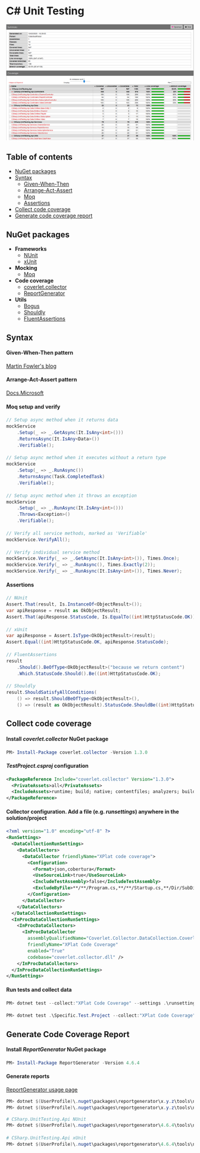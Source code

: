 # C# Unit Testing

![Coverage](https://github.com/dimitrietataru/csharp-unit-testing/blob/master/Coverage.png)

## Table of contents

* [NuGet packages](#nuget-packages)
* [Syntax](#syntax)
  * [Given-When-Then](#given-when-then-pattern)
  * [Arrange-Act-Assert](#arrange-act-assert-pattern)
  * [Moq](#moq-setup-and-verify)
  * [Assertions](#assertions)
* [Collect code coverage](#collect-code-coverage)
* [Generate code coverage report](#generate-code-coverage-report)


## NuGet packages
- **Frameworks**
  - [NUnit](https://www.nuget.org/packages/NUnit)
  - [xUnit](https://www.nuget.org/packages/xunit)
- **Mocking**
  - [Moq](https://www.nuget.org/packages/Moq)
- **Code coverage**
  - [coverlet.collector](https://www.nuget.org/packages/coverlet.collector)
  - [ReportGenerator](https://www.nuget.org/packages/ReportGenerator)
- **Utils**
  - [Bogus](https://www.nuget.org/packages/Bogus)
  - [Shouldly](https://www.nuget.org/packages/shouldly)
  - [FluentAssertions](https://www.nuget.org/packages/FluentAssertions)


## Syntax

#### Given-When-Then pattern
[Martin Fowler's blog](https://www.martinfowler.com/bliki/GivenWhenThen.html)

#### Arrange-Act-Assert pattern
[Docs.Microsoft](https://docs.microsoft.com/en-us/visualstudio/test/unit-test-basics?view=vs-2019#write-your-tests)

#### Moq setup and verify

``` csharp
// Setup async method when it returns data
mockService
    .Setup(_ => _.GetAsync(It.IsAny<int>()))
    .ReturnsAsync(It.IsAny<Data>())
    .Verifiable();

// Setup async method when it executes without a return type
mockService
    .Setup(_ => _.RunAsync())
    .ReturnsAsync(Task.CompletedTask)
    .Verifiable();

// Setup async method when it throws an exception
mockService
    .Setup(_ => _.RunAsync(It.IsAny<int>()))
    .Throws<Exception>()
    .Verifiable();

// Verify all service methods, marked as 'Verifiable'
mockService.VerifyAll();

// Verify individual service method
mockService.Verify(_ => _.GetAsync(It.IsAny<int>()), Times.Once);
mockService.Verify(_ => _.RunAsync(), Times.Exactly(2));
mockService.Verify(_ => _.RunAsync(It.IsAny<int>()), Times.Never);
```

#### Assertions

``` csharp
// NUnit
Assert.That(result, Is.InstanceOf<ObjectResult>());
var apiResponse = result as OkObjectResult;
Assert.That(apiResponse.StatusCode, Is.EqualTo((int)HttpStatusCode.OK));

// xUnit
var apiResponse = Assert.IsType<OkObjectResult>(result);
Assert.Equal((int)HttpStatusCode.OK, apiResponse.StatusCode);

// FluentAssertions
result
    .Should().BeOfType<OkObjectResult>("because we return content")
    .Which.StatusCode.Should().Be((int)HttpStatusCode.OK);
    
// Shouldly
result.ShouldSatisfyAllConditions(
    () => result.ShouldBeOfType<OkObjectResult>(),
    () => (result as OkObjectResult).StatusCode.ShouldBe((int)HttpStatusCode.OK));
```


## Collect code coverage

#### Install *coverlet.collector* NuGet package
``` powershell
PM> Install-Package coverlet.collector -Version 1.3.0
```

#### *TestProject.csproj* configuration
``` xml
<PackageReference Include="coverlet.collector" Version="1.3.0">
  <PrivateAssets>all</PrivateAssets>
  <IncludeAssets>runtime; build; native; contentfiles; analyzers; buildtransitive</IncludeAssets>
</PackageReference>
```

#### Collector configuration. Add a file (e.g. *runsettings*) anywhere in the solution/project
```  xml
<?xml version="1.0" encoding="utf-8" ?>
<RunSettings>
  <DataCollectionRunSettings>
    <DataCollectors>
      <DataCollector friendlyName="XPlat code coverage">
        <Configuration>
          <Format>json,cobertura</Format>
          <UseSourceLink>true</UseSourceLink>
          <IncludeTestAssembly>false</IncludeTestAssembly>
          <ExcludeByFile>**/**/Program.cs,**/**/Startup.cs,**/Dir/SubDir/*.cs</ExcludeByFile>
        </Configuration>
      </DataCollector>
    </DataCollectors>
  </DataCollectionRunSettings>
  <InProcDataCollectionRunSettings>
    <InProcDataCollectors>
      <InProcDataCollector
        assemblyQualifiedName="Coverlet.Collector.DataCollection.CoverletInProcDataCollector, coverlet.collector, Version=1.3.0.0, Culture=neutral, PublicKeyToken=null"
        friendlyName="XPlat Code Coverage"
        enabled="True"
        codebase="coverlet.collector.dll" />
    </InProcDataCollectors>
  </InProcDataCollectionRunSettings>
</RunSettings>
```

#### Run tests and collect data
``` powershell
PM> dotnet test --collect:"XPlat Code Coverage" --settings .\runsettings

PM> dotnet test .\Specific.Test.Project --collect:"XPlat Code Coverage" --settings .\Specific.Test.Project\runsettings
```


## Generate Code Coverage Report

#### Install *ReportGenerator* NuGet package
``` powershell
PM> Install-Package ReportGenerator -Version 4.6.4
```

#### Generate reports

[ReportGenerator usage page](https://danielpalme.github.io/ReportGenerator/usage.html)

``` powershell
PM> dotnet $(UserProfile)\.nuget\packages\reportgenerator\x.y.z\tools\netcoreapp3.0\ReportGenerator.dll "-reports:coverage.xml" "-targetdir:coveragereport" -reporttypes:Html
PM> dotnet $(UserProfile)\.nuget\packages\reportgenerator\x.y.z\tools\netcoreapp3.0\ReportGenerator.dll "-reports:coverage.xml" "-targetdir:coveragereport" -reporttypes:Badges
```
``` powershell
# CSharp.UnitTesting.Api NUnit
PM> dotnet $(UserProfile)\.nuget\packages\reportgenerator\4.6.4\tools\netcoreapp3.0\ReportGenerator.dll "-reports:CSharp.UnitTesting.Api.Nunit.Test\TestResults\*\coverage.cobertura.xml" "-targetdir:_CoverageReport\Api\NUnit" "-historydir:_CoverageReport\_History\Api\NUnit" -reporttypes:Html

# CSharp.UnitTesting.Api xUnit
PM> dotnet $(UserProfile)\.nuget\packages\reportgenerator\4.6.4\tools\netcoreapp3.0\ReportGenerator.dll "-reports:CSharp.UnitTesting.Api.Xunit.Test\TestResults\*\coverage.cobertura.xml" "-targetdir:_CoverageReport\Api\xUnit" "-historydir:_CoverageReport\_History\Api\xUnit" -reporttypes:Html
```
